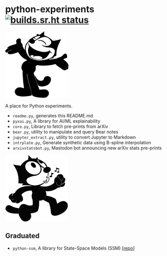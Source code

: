 
# python-experiments [![builds.sr.ht status](https://builds.sr.ht/~ruivieira/python-experiments.svg)](https://builds.sr.ht/~ruivieira/python-experiments?)

![felix](docs/felix.png)

A place for Python experiments.

* `readme.py`, generates this README.md
* `pyxai.py`, A library for AI/ML explainability
* `core.py`, Library to fetch pre-prints from arXiv
* `bear.py`, utility to manipulate and query Bear notes
* `jupyter_extract.py`, utility to convert Jupyter to Markdown
* `intrplate.py`, Generate synthetic data using B-spline interpolation
* `arxivstatsbot.py`, Mastodon bot announcing new arXiv stats pre-prints

![felix-graduated](docs/felix-graduated.png)
## Graduated
* `python-ssm`, A library for State-Space Models (SSM) [[repo](https://git.sr.ht/~ruivieira/python-ssm)]
